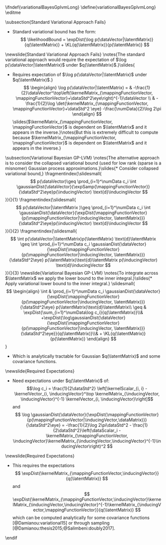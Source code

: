 \ifndef{variationalBayesGplvmLong}
\define{variationalBayesGplvmLong}
\editme

\subsection{Standard Variational Approach Fails}

- Standard variational bound has the form:
  $$
  \likelihoodBound = \expDist{\log p(\dataVector|\latentMatrix)}{q(\latentMatrix)} + \KL{q(\latentMatrix)}{p(\latentMatrix)}
  $$

\newslide{Standard Variational Approach Fails}
\notes{The standard variational approach would require the expectation of $\log p(\dataVector|\latentMatrix)$ under $q(\latentMatrix)$.}\slides{
* Requires expectation of $\log p(\dataVector|\latentMatrix)$ under $q(\latentMatrix)$.}
  $$
  \begin{align}
  \log p(\dataVector|\latentMatrix) = & -\frac{1}{2}\dataVector^\top\left(\kernelMatrix_{\mappingFunctionVector, \mappingFunctionVector}+\dataStd^2\eye\right)^{-1}\dataVector \\ & -\frac{1}{2}\log \det{\kernelMatrix_{\mappingFunctionVector, \mappingFunctionVector}+\dataStd^2 \eye} -\frac{\numData}{2}\log 2\pi
  \end{align}
  $$
  \slides{$\kernelMatrix_{\mappingFunctionVector, \mappingFunctionVector}$ is dependent on $\latentMatrix$ and it appears in the inverse.}\notes{But this is extremely difficult to compute because $\kernelMatrix_{\mappingFunctionVector, \mappingFunctionVector}$ is dependent on $\latentMatrix$ and it appears in the inverse.}

\subsection{Variational Bayesian GP-LVM}
\notes{The alternative approach is to consider the collapsed variational bound (used for low rank (sparse is a misnomer) Gaussian process approximations.}\slides{* Consider collapsed variational bound,}
  \fragmentindex{\slidesmall{$$
    p(\dataVector)\geq \prod_{i=1}^\numData c_i \int \gaussianDist{\dataVector}{\expSamp{\mappingFunctionVector}}{\dataStd^2\eye}p(\inducingVector) \text{d}\inducingVector
  $$}}{}{1} 
  \fragmentindex{\slidesmall{$$
    p(\dataVector|\latentMatrix )\geq \prod_{i=1}^\numData c_i \int \gaussianDist{\dataVector}{\expDist{\mappingFunctionVector}{p(\mappingFunctionVector|\inducingVector, \latentMatrix)}}{\dataStd^2\eye}p(\inducingVector) \text{d}\inducingVector
  $$}}{}{2}
  \fragmentindex{\slidesmall{$$
      \int p(\dataVector|\latentMatrix)p(\latentMatrix) \text{d}\latentMatrix \geq \int \prod_{i=1}^\numData c_i \gaussianDist{\dataVector}{\expDist{\mappingFunctionVector}{p(\mappingFunctionVector|\inducingVector, \latentMatrix)}}{\dataStd^2\eye} p(\latentMatrix)\text{d}\latentMatrix p(\inducingVector) \text{d}\inducingVector
  $$}}{}{3}
\newslide{Variational Bayesian GP-LVM}
\notes{To integrate across $\latentMatrix$ we apply the lower bound to the inner integral.}\slides{* Apply variational lower bound to the inner integral.}
  \slidesmall{$$
	\begin{align}
    \int & \prod_{i=1}^\numData c_i \gaussianDist{\dataVector}{\expDist{\mappingFunctionVector}{p(\mappingFunctionVector|\inducingVector, \latentMatrix)}}{\dataStd^2\eye} p(\latentMatrix)\text{d}\latentMatrix\\ \geq & \expDist{\sum_{i=1}^\numData\log  c_i}{q(\latentMatrix)}\\& +\expDist{\log\gaussianDist{\dataVector}{\expDist{\mappingFunctionVector}{p(\mappingFunctionVector|\inducingVector, \latentMatrix)}}{\dataStd^2\eye}}{q(\latentMatrix)}\\& + \KL{q(\latentMatrix)}{p(\latentMatrix)}    
    \end{align}
  $$}
* Which is analytically tractable for Gaussian
    $q(\latentMatrix)$ and some covariance functions.

\newslide{Required Expectations}

* Need expectations under $q(\latentMatrix)$ of:
  $$\log c_i = \frac{1}{2\dataStd^2} \left[\kernelScalar_{i, i} - \kernelVector_{i, \inducingVector}^\top \kernelMatrix_{\inducingVector, \inducingVector}^{-1} \kernelVector_{i, \inducingVector}\right]$$
  and
  $$
  \log \gaussianDist{\dataVector}{\expDist{\mappingFunctionVector}{p(\mappingFunctionVector|\inducingVector,\dataMatrix)}}{\dataStd^2\eye} = -\frac{1}{2}\log 2\pi\dataStd^2 - \frac{1}{2\dataStd^2}\left(\dataScalar_i - \kernelMatrix_{\mappingFunctionVector, \inducingVector}\kernelMatrix_{\inducingVector,\inducingVector}^{-1}\inducingVector\right)^2
  $$

\newslide{Required Expectations}

* This requires the expectations
  $$
  \expDist{\kernelMatrix_{\mappingFunctionVector,\inducingVector}}{q(\latentMatrix)}
  $$
  and
  $$
  \expDist{\kernelMatrix_{\mappingFunctionVector,\inducingVector}\kernelMatrix_{\inducingVector,\inducingVector}^{-1}\kernelMatrix_{\inducingVector,\mappingFunctionVector}}{q(\latentMatrix)}
  $$
  which can be computed analytically for some covariance functions [@Damianou:variational15] or through sampling [@Damianou:thesis2015;@Salimbeni:doubly2017].

\endif

